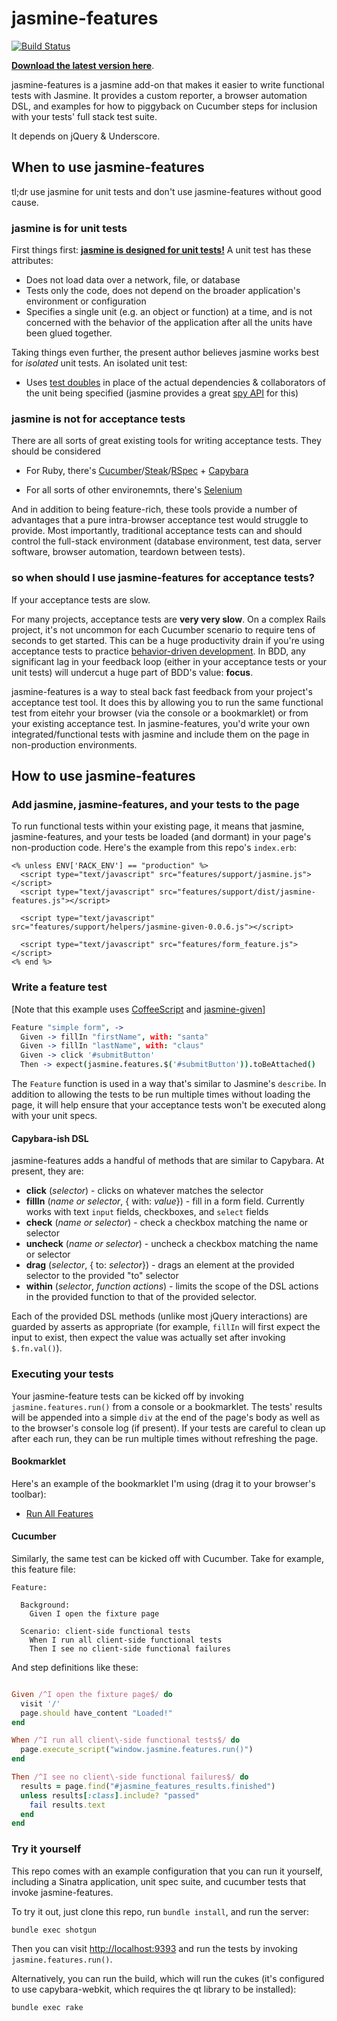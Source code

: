 # jasmine-features

[![Build Status](https://secure.travis-ci.org/searls/jasmine-features.png)](http://travis-ci.org/searls/jasmine-features)

**[Download the latest version here](https://github.com/searls/jasmine-features/archives/master)**.

jasmine-features is a jasmine add-on that makes it easier to write functional tests with Jasmine. It provides a custom reporter, a browser automation DSL, and examples for how to piggyback on Cucumber steps for inclusion with your tests' full stack test suite.

It depends on jQuery & Underscore.

## When to use jasmine-features

tl;dr use jasmine for unit tests and don't use jasmine-features without good cause.

### jasmine is for unit tests

First things first: **[jasmine is designed for unit tests!](https://twitter.com/dwfrank/status/164583104542023680)** A unit test has these attributes:

* Does not load data over a network, file, or database
* Tests only the code, does not depend on the broader application's environment or configuration
* Specifies a single unit (e.g. an object or function) at a time, and is not concerned with the behavior of the application after all the units have been glued together.

Taking things even further, the present author believes jasmine works best for *isolated* unit tests. An isolated unit test:

* Uses [test doubles](http://en.wikipedia.org/wiki/Test_double) in place of the actual dependencies & collaborators of the unit being specified (jasmine provides a great [spy API](https://github.com/pivotal/jasmine/wiki/Spies) for this)

### jasmine is not for acceptance tests

There are all sorts of great existing tools for writing acceptance tests. They should be considered 

* For Ruby, there's [Cucumber](http://cukes.info/)/[Steak](https://github.com/cavalle/steak)/[RSpec](http://rspec.info/) + [Capybara](https://github.com/jnicklas/capybara)

* For all sorts of other environemnts, there's [Selenium](http://seleniumhq.org/)

And in addition to being feature-rich, these tools provide a number of advantages that a pure intra-browser acceptance test would struggle to provide. Most importantly, traditional acceptance tests can and should control the full-stack environment (database environment, test data, server software, browser automation, teardown between tests).

### so when should I use jasmine-features for acceptance tests?

If your acceptance tests are slow.

For many projects, acceptance tests are **very very slow**. On a complex Rails project, it's not uncommon for each Cucumber scenario to require tens of seconds to get started. This can be a huge productivity drain if you're using acceptance tests to practice [behavior-driven development](http://www.knwang.com/behavior-driven-outside-in-development-explai). In BDD, any significant lag in your feedback loop (either in your acceptance tests or your unit tests) will undercut a huge part of BDD's value: **focus**.

jasmine-features is a way to steal back fast feedback from your project's acceptance test tool. It does this by allowing you to run the same functional test from eitehr your browser (via the console or a bookmarklet) or from your existing acceptance test. In jasmine-features, you'd write your own integrated/functional tests with jasmine and include them on the page in non-production environments.

## How to use jasmine-features

### Add jasmine, jasmine-features, and your tests to the page

To run functional tests within your existing page, it means that jasmine, jasmine-features, and your tests be loaded (and dormant) in your page's non-production code. Here's the example from this repo's `index.erb`:

``` erb
<% unless ENV['RACK_ENV'] == "production" %>
  <script type="text/javascript" src="features/support/jasmine.js"></script>
  <script type="text/javascript" src="features/support/dist/jasmine-features.js"></script>

  <script type="text/javascript" src="features/support/helpers/jasmine-given-0.0.6.js"></script>

  <script type="text/javascript" src="features/form_feature.js"></script>
<% end %>
```

### Write a feature test

[Note that this example uses [CoffeeScript](http://coffeescript.org) and [jasmine-given](https://github.com/searls/jasmine-given)]

``` coffeescript
Feature "simple form", ->
  Given -> fillIn "firstName", with: "santa"
  Given -> fillIn "lastName", with: "claus"
  Given -> click '#submitButton'
  Then -> expect(jasmine.features.$('#submitButton')).toBeAttached()
```

The `Feature` function is used in a way that's similar to Jasmine's `describe`. In addition to allowing the tests to be run multiple times without loading the page, it will help ensure that your acceptance tests won't be executed along with your unit specs.

#### Capybara-ish DSL

jasmine-features adds a handful of methods that are similar to Capybara. At present, they are:

* **click** (*selector*) - clicks on whatever matches the selector
* **fillIn** (*name or selector*, { with: *value*}) - fill in a form field. Currently works with text `input` fields, checkboxes, and `select` fields
* **check** (*name or selector*) - check a checkbox matching the name or selector
* **uncheck** (*name or selector*) - uncheck a checkbox matching the name or selector
* **drag** (*selector*, { to: *selector*}) - drags an element at the provided selector to the provided "to" selector
* **within** (*selector*, *function actions*) - limits the scope of the DSL actions in the provided function to that of the provided selector.

Each of the provided DSL methods (unlike most jQuery interactions) are guarded by asserts as appropriate (for example, `fillIn` will first expect the input to exist, then expect the value was actually set after invoking `$.fn.val()`).


### Executing your tests

Your jasmine-feature tests can be kicked off by invoking `jasmine.features.run()` from a console or a bookmarklet. The tests' results will be appended into a simple `div` at the end of the page's body as well as to the browser's console log (if present). If your tests are careful to clean up after each run, they can be run multiple times without refreshing the page.

#### Bookmarklet

Here's an example of the bookmarklet I'm using (drag it to your browser's toolbar):

* [Run All Features](javascript:jasmine.features.run())

#### Cucumber

Similarly, the same test can be kicked off with Cucumber. Take for example, this feature file:

``` gherkin
Feature:

  Background:
    Given I open the fixture page

  Scenario: client-side functional tests
    When I run all client-side functional tests
    Then I see no client-side functional failures

```

And step definitions like these:

``` ruby

Given /^I open the fixture page$/ do
  visit '/'
  page.should have_content "Loaded!"
end

When /^I run all client\-side functional tests$/ do
  page.execute_script("window.jasmine.features.run()")
end

Then /^I see no client\-side functional failures$/ do
  results = page.find("#jasmine_features_results.finished")
  unless results[:class].include? "passed"
    fail results.text
  end
end

```

### Try it yourself

This repo comes with an example configuration that you can run it yourself, including a Sinatra application, unit spec suite, and cucumber tests that invoke jasmine-features. 

To try it out, just clone this repo, run `bundle install`, and run the server:

``` bash
bundle exec shotgun
```

Then you can visit [http://localhost:9393](http://localhost:9393) and run the tests by invoking `jasmine.features.run()`.

Alternatively, you can run the build, which will run the cukes (it's configured to use capybara-webkit, which requires the qt library to be installed):

``` bash
bundle exec rake
```

